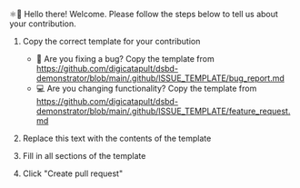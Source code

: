 ⚛👋 Hello there! Welcome. Please follow the steps below to tell us about your contribution.

1. Copy the correct template for your contribution

   - 🐛 Are you fixing a bug? Copy the template from <https://github.com/digicatapult/dsbd-demonstrator/blob/main/.github/ISSUE_TEMPLATE/bug_report.md>
   - 💻 Are you changing functionality? Copy the template from <https://github.com/digicatapult/dsbd-demonstrator/blob/main/.github/ISSUE_TEMPLATE/feature_request.md>

2. Replace this text with the contents of the template
3. Fill in all sections of the template
4. Click "Create pull request"
